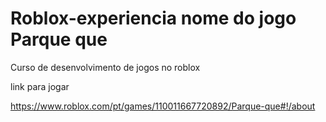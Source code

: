 # Roblox-experiencia nome do jogo Parque que
 Curso de desenvolvimento de jogos no roblox

link para jogar

 https://www.roblox.com/pt/games/110011667720892/Parque-que#!/about
